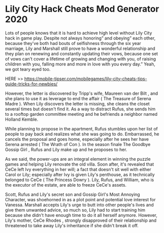 # Lily City Hack Cheats Mod Generator 2020

Lots of people knows that it is hard to achieve high level without Lily City hack in game play. Despite not always honoring” and obeying” each other, because they've both had bouts of selfishness through the six year marriage, Lily and Marshall still prove to have a wonderful relationship and they plan on renewing and constantly updating their vows, because one set of vows can't cover a lifetime of growing and changing with you, of raising children with you, falling more and more in love with you every day.” Yeah, we got teary eyed too.

HERE >> https://mobile-tipser.com/mobilegames/lily-city-cheats-tips-guide-tricks-for-newbies/

However, the letter is discovered by Tripp's wife, Maureen van der Bilt , and she plans to use it as leverage to end the affair ( The Treasure of Serena Madre ). When Lily discovers the letter is missing, she cleans the closet several times but doesn't find it. As a way to distract Rufus, she sends him to a rooftop garden committee meeting and he befriends a neighbor named Holland Kemble.

While planning to propose in the apartment, Rufus stumbles upon her list of people to pay back and realizes what she was going to do. Embarrassed, he cancels the proposal and goes home, especially after he sees her have Serena arrested ( The Wrath of Con ). In the season finale The Goodbye Gossip Girl , Rufus and Lily make up and he proposes to her.

As we said, the power-ups are an integral element in winning the puzzle games and helping Lily renovate the old villa. Soon after, it's revealed that CeCe left Ivy everything in her will; a fact that doesn't sit well with either Carol or Lily; especially after Ivy is given Lily's penthouse, as it technically belonged to CeCe ( The Princess Dowry ). Lily, Rufus, and William, who is the executor of the estate, are able to freeze CeCe's assets.

Scott, Rufus and Lily's secret son and Gossip Girl's Most Annoying Character, was shoehorned in as a plot point and potential love interest for Vanessa. Marshall accepts Lily's urge to butt into other people's lives and give them unwanted advice, so much so, Lily had to start training him because she didn't have enough time to do it all herself anymore. However, Lily's mother, CeCe Rhodes , strongly disapproved of their relationship and threatened to take away Lily's inheritance if she didn't break it off.

